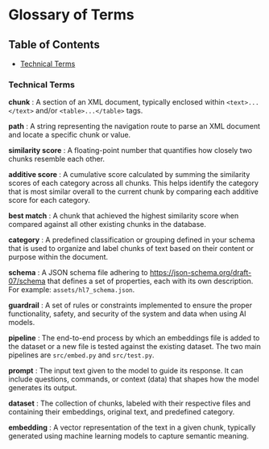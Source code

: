 # Glossary of Terms

## Table of Contents

- [Technical Terms](#technical-terms)

### Technical Terms

**chunk**
: A section of an XML document, typically enclosed within `<text>...</text>` and/or `<table>...</table>` tags.

**path**
: A string representing the navigation route to parse an XML document and locate a specific chunk or value.

**similarity score**
: A floating-point number that quantifies how closely two chunks resemble each other.

**additive score**
: A cumulative score calculated by summing the similarity scores of each category across all chunks. This helps identify the category that is most similar overall to the current chunk by comparing each additive score for each category.

**best match**
: A chunk that achieved the highest similarity score when compared against all other existing chunks in the database.

**category**
: A predefined classification or grouping defined in your schema that is used to organize and label chunks of text based on their content or purpose within the document.

**schema**
: A JSON schema file adhering to https://json-schema.org/draft-07/schema that defines a set of properties, each with its own description. For example: `assets/hl7_schema.json`.

**guardrail**
: A set of rules or constraints implemented to ensure the proper functionality, safety, and security of the system and data when using AI models.

**pipeline**
: The end-to-end process by which an embeddings file is added to the dataset or a new file is tested against the existing dataset. The two main pipelines are `src/embed.py` and `src/test.py`.

**prompt**
: The input text given to the model to guide its response. It can include questions, commands, or context (data) that shapes how the model generates its output.

**dataset**
: The collection of chunks, labeled with their respective files and containing their embeddings, original text, and predefined category.

**embedding**
: A vector representation of the text in a given chunk, typically generated using machine learning models to capture semantic meaning.
